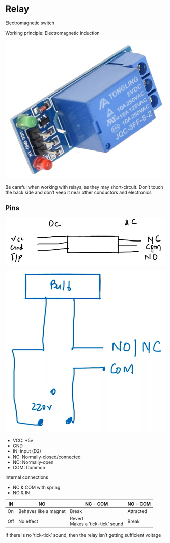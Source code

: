 # Relay

Electromagnetic switch

Working principle: Electromagnetic induction

![Relay Module – ROBO CY](./assets/RelayModule.png)

Be careful when working with relays, as they may short-circuit. Don’t touch the back side and don’t keep it near other conductors and electronics

## Pins

![image-20240222003224138](./assets/relay_module_pin_diagram.png)

![image-20240222004049737](./assets/relay_module_wiring_diagram.png)

- VCC: +5v
- GND
- IN: Input (D2)
- NC: Normally-closed/connected
- NO: Normally-open
- COM: Common

Internal connections

- NC & COM with spring
- NO & IN

| IN   | NO                    | NC - COM                              | NO - COM  |
| ---- | --------------------- | ------------------------------------- | --------- |
| On   | Behaves like a magnet | Break                                 | Attracted |
| Off  | No effect             | Revert<br />Makes a ‘tick-tick’ sound | Break     |

If there is no ‘tick-tick’ sound, then the relay isn’t getting sufficient voltage